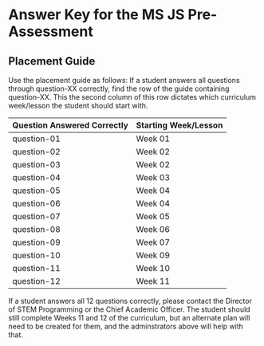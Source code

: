 # Answer Key for the MS JS Pre-Assessment

## Placement Guide
Use the placement guide as follows: If a student answers all questions through question-XX correctly, find the row of the guide containing question-XX. This the second column of this row dictates which curriculum week/lesson the student should start with.

| Question Answered Correctly | Starting Week/Lesson |
| ----------- | ----------- |
| question-01 |   Week 01   |
| question-02 |   Week 02   |
| question-03 |   Week 02   |
| question-04 |   Week 03   |
| question-05 |   Week 04   |
| question-06 |   Week 04   |
| question-07 |   Week 05   |
| question-08 |   Week 06   |
| question-09 |   Week 07   |
| question-10 |   Week 09   |
| question-11 |   Week 10   |
| question-12 |   Week 11   |

If a student answers all 12 questions correctly, please contact the Director of STEM Programming or the Chief Academic Officer. The student should still complete Weeks 11 and 12 of the curriculum, but an alternate plan will need to be created for them, and the adminstrators above will help with that.
